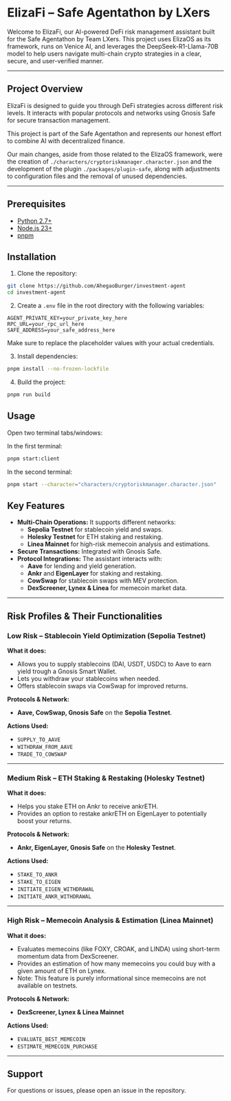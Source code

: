# ElizaFi – Safe Agentathon by LXers

Welcome to ElizaFi, our AI-powered DeFi risk management assistant built for the Safe Agentathon by Team LXers. This project uses ElizaOS as its framework, runs on Venice AI, and leverages the DeepSeek-R1-Llama-70B model to help users navigate multi-chain crypto strategies in a clear, secure, and user-verified manner.

---

## Project Overview

ElizaFi is designed to guide you through DeFi strategies across different risk levels. It interacts with popular protocols and networks using Gnosis Safe for secure transaction management.

This project is part of the Safe Agentathon and represents our honest effort to combine AI with decentralized finance.

Our main changes, aside from those related to the ElizaOS framework, were the creation of 
`./characters/cryptoriskmanager.character.json` and the development of the plugin 
`./packages/plugin-safe`, along with adjustments to configuration files and the removal of 
unused dependencies.

---

## Prerequisites

- [Python 2.7+](https://www.python.org/downloads/)
- [Node.js 23+](https://docs.npmjs.com/downloading-and-installing-node-js-and-npm)
- [pnpm](https://pnpm.io/installation)

## Installation

1. Clone the repository:
```bash
git clone https://github.com/AhegaoBurger/investment-agent
cd investment-agent
```

2. Create a `.env` file in the root directory with the following variables:
```env
AGENT_PRIVATE_KEY=your_private_key_here
RPC_URL=your_rpc_url_here
SAFE_ADDRESS=your_safe_address_here
```
Make sure to replace the placeholder values with your actual credentials.

3. Install dependencies:
```bash
pnpm install --no-frozen-lockfile
```

4. Build the project:
```bash
pnpm run build
```

## Usage

Open two terminal tabs/windows:

In the first terminal:
```bash
pnpm start:client
```

In the second terminal:
```bash
pnpm start --character="characters/cryptoriskmanager.character.json"
```


## Key Features

- **Multi-Chain Operations:** It supports different networks:
  - **Sepolia Testnet** for stablecoin yield and swaps.
  - **Holesky Testnet** for ETH staking and restaking.
  - **Linea Mainnet** for high-risk memecoin analysis and estimations.
- **Secure Transactions:** Integrated with Gnosis Safe.
- **Protocol Integrations:** The assistant interacts with:
  - **Aave** for lending and yield generation.
  - **Ankr** and **EigenLayer** for staking and restaking.
  - **CowSwap** for stablecoin swaps with MEV protection.
  - **DexScreener, Lynex & Linea** for memecoin market data.

---

## Risk Profiles & Their Functionalities

### Low Risk – Stablecoin Yield Optimization (Sepolia Testnet)
**What it does:**  
- Allows you to supply stablecoins (DAI, USDT, USDC) to Aave to earn yield trough a Gnosis Smart Wallet.
- Lets you withdraw your stablecoins when needed.
- Offers stablecoin swaps via CowSwap for improved returns.

**Protocols & Network:**  
- **Aave, CowSwap, Gnosis Safe** on the **Sepolia Testnet**.

**Actions Used:**
- `SUPPLY_TO_AAVE`
- `WITHDRAW_FROM_AAVE`
- `TRADE_TO_COWSWAP`

---

### Medium Risk – ETH Staking & Restaking (Holesky Testnet)
**What it does:**  
- Helps you stake ETH on Ankr to receive ankrETH.
- Provides an option to restake ankrETH on EigenLayer to potentially boost your returns.

**Protocols & Network:**  
- **Ankr, EigenLayer, Gnosis Safe** on the **Holesky Testnet**.

**Actions Used:**
- `STAKE_TO_ANKR`
- `STAKE_TO_EIGEN`
- `INITIATE_EIGEN_WITHDRAWAL`
- `INITIATE_ANKR_WITHDRAWAL`
---

### High Risk – Memecoin Analysis & Estimation (Linea Mainnet)
**What it does:**  
- Evaluates memecoins (like FOXY, CROAK, and LINDA) using short-term momentum data from DexScreener.
- Provides an estimation of how many memecoins you could buy with a given amount of ETH on Lynex.
- Note: This feature is purely informational since memecoins are not available on testnets.

**Protocols & Network:**  
- **DexScreener, Lynex & Linea Mainnet**

**Actions Used:**
- `EVALUATE_BEST_MEMECOIN`
- `ESTIMATE_MEMECOIN_PURCHASE`

---

## Support

For questions or issues, please open an issue in the repository.
